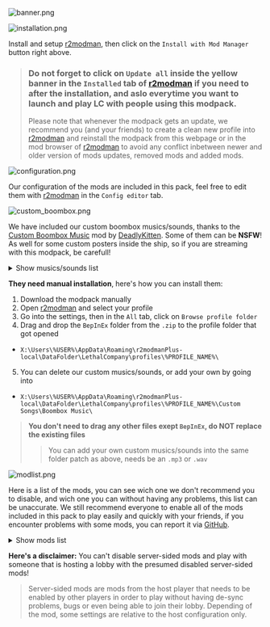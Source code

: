 ![banner.png](https://raw.githubusercontent.com/SKAREZ/FREAKS-Modpack/2.5.1/resources/img/banner.png)

![installation.png](https://raw.githubusercontent.com/SKAREZ/FREAKS-Modpack/2.5.1/resources/img/installation.png)

Install and setup [r2modman](https://thunderstore.io/c/lethal-company/p/ebkr/r2modman/), then click on the `Install with Mod Manager` button right above.

> ### Do not forget to click on `Update all` inside the yellow banner in the `Installed` tab of [r2modman](https://thunderstore.io/c/lethal-company/p/ebkr/r2modman/) if you need to after the installation, and aslo everytime you want to launch and play LC with people using this modpack.
> Please note that whenever the modpack gets an update, we recommend you (and your friends) to create a clean new profile into [r2modman](https://thunderstore.io/c/lethal-company/p/ebkr/r2modman/) and reinstall the modpack from this webpage or in the mod browser of [r2modman](https://thunderstore.io/c/lethal-company/p/ebkr/r2modman/) to avoid any conflict inbetween newer and older version of mods updates, removed mods and added mods.

![configuration.png](https://raw.githubusercontent.com/SKAREZ/FREAKS-Modpack/2.5.1/resources/img/configuration.png)

Our configuration of the mods are included in this pack, feel free to edit them with [r2modman](https://thunderstore.io/c/lethal-company/p/ebkr/r2modman/) in the `Config editor` tab.

![custom_boombox.png](https://raw.githubusercontent.com/SKAREZ/FREAKS-Modpack/2.5.1/resources/img/custom_boombox.png)

We have included our custom boombox musics/sounds, thanks to the [Custom Boombox Music](https://thunderstore.io/c/lethal-company/p/Steven/Custom_Boombox_Music/) mod by [DeadlyKitten](https://github.com/DeadlyKitten). Some of them can be **NSFW**! As well for some custom posters inside the ship, so if you are streaming with this modpack, be carefull!

<details>
  <summary>Show musics/sounds list</summary>

+ [0bpm.mp3](https://audio.jukehost.co.uk/V2izPe5uZdrXXQMUG3JwWkIa47EiP708)
+ [1992-CRX.mp3](https://audio.jukehost.co.uk/irLjOq50HV5N46pWsQhhg2jNqvvOCKPR)
+ [Ah-ca-nn.mp3](https://audio.jukehost.co.uk/Vc1CXnt7s10t9A6Qb20NQHnvdZSCDAuy) (VOLUME WARNING)
+ [BAIXO.mp3](https://audio.jukehost.co.uk/i72fNIGUlkEyTl3OQ1vrdJnV1bZGcjMY)
+ [Chef.mp3](https://audio.jukehost.co.uk/KsEyEeVqy2MlzEXk8qEocuAYi38m1cO5)
+ [Did-you-pray-today.mp3](https://audio.jukehost.co.uk/LQCjys93TgTPrmAR7cevgHcqwLVabCsC)
+ [Earrape.mp3](https://audio.jukehost.co.uk/7IAT6tVXAlF5zusOby1ZckTz2nCRUL0G) (VOLUME WARNING)
+ [Everlong.mp3](https://audio.jukehost.co.uk/oqZF4xLJBhzKmwk8aryqzA4YgxydXJ1y)
+ [Farfadet-maléfique.mp3](https://audio.jukehost.co.uk/6gPldMOl23TCPeG06JsSC6qYEqfOTccp)
+ [Fortnite-battle-pass.mp3](https://audio.jukehost.co.uk/on7zieh4TSylOPAFoEJccnYmGWcp40si) (VOLUME WARNING)
+ [Francis-Saussice.mp3](https://audio.jukehost.co.uk/eFBT2iKKbuxIDjUP38TPexdC8coTUcX1) (VOLUME WARNING)
+ [Gay-ou-hétéro.mp3](https://audio.jukehost.co.uk/qoMozZQK2biBW0Y8xxRntLqMuIPqZvA4)
+ [help_urself.mp3](https://audio.jukehost.co.uk/GuKJIPv6J8VRlrpKJdXb9WaffqpwLlYy)
+ [jena-lee-mkX.mp3](https://audio.jukehost.co.uk/bGwlc9xcJhTweUzD4sApRtBZvTPmPdVq)
+ [Jester.mp3](https://audio.jukehost.co.uk/2Ffv1oLrKTVXdMXs2LyvsHa1QUDrP4ZC)
+ [JE-SUIS-MUSIK.mp3](https://audio.jukehost.co.uk/jpE6iSm1cAz3u1kOqQmlWf3sowtgP2ol)
+ [Le-chocolat-ou-les-noirs.mp3](https://audio.jukehost.co.uk/gxZ4T4tBSeHoprBsTGHHDYhtaZ3MJLob)
+ [Les-demons-de-minuit.mp3](https://audio.jukehost.co.uk/JI1klYKFPfktvsrvJZP0ZpSIjbRUNPaF)
+ [look-alike.mp3](https://audio.jukehost.co.uk/xtoPNnkRpmXpn87chafmtCl0ugICTvtv)
+ [M2LT.mp3](https://audio.jukehost.co.uk/c5sN9emtVaUIZeqFqsMjbYDhJEhZM8fk)
+ [Mal-au-ventre.mp3](https://audio.jukehost.co.uk/AoZGxfNPlRCk3qVpN3dD69GEq5DIZmuy)
+ [Metal-pipe.mp3](https://audio.jukehost.co.uk/xxMxhhkFMtQa9vVuzZfDvxNzDOIZY71U) (VOLUME WARNING)
+ [MONEY-ON-THE-DASH.mp3](https://audio.jukehost.co.uk/IYWzzoW12vSA4mNYyXNjAiYkN0swKvHF)
+ [Offline-!.mp3](https://audio.jukehost.co.uk/u3b3OSgQXWFXll3Rob166tK9jHzO3P61)
+ [Psychotic.mp3](https://audio.jukehost.co.uk/hzru5En5fP5JAV5EQrQDYBQ93RO0TIjs)
+ [Ta-gueule.mp3](https://audio.jukehost.co.uk/Gh4jlAjVLRhbenEyLmyMhxuOsKvMBYZt) (VOLUME WARNING)
+ [Tekno.mp3](https://audio.jukehost.co.uk/v2c4puIPAc58HRo8NGuXD4JhhQhvlPoi) (VOLUME WARNING)
+ [The-Spectre.mp3](https://audio.jukehost.co.uk/FXXHNom9n5e042TOEdaksMvD1xpayF4z)
+ [Thomas.mp3](https://audio.jukehost.co.uk/6aWAhbcgjx3RLveWulCNDW1l9LTgJ6Ld) (VOLUME WARNING)
+ [vivienne-westwood.mp3](https://audio.jukehost.co.uk/8dnZ14IVJPUBjkoP41P9Q7K7xCHlLFKV)
+ [WASTE.mp3](https://audio.jukehost.co.uk/MZ9WUsaVcCDfxP3XPgwvZkXniWdn5T0k)

</details>

**They need manual installation**, here's how you can install them:

1. Download the modpack manually
2. Open [r2modman](https://thunderstore.io/c/lethal-company/p/ebkr/r2modman/) and select your profile
3. Go into the settings, then in the `All` tab, click on `Browse profile folder`
4. Drag and drop the `BepInEx` folder from the `.zip` to the profile folder that got opened
  + `X:\Users\%USER%\AppData\Roaming\r2modmanPlus-local\DataFolder\LethalCompany\profiles\%PROFILE_NAME%\`
5. You can delete our custom musics/sounds, or add your own by going into
  + `X:\Users\%USER%\AppData\Roaming\r2modmanPlus-local\DataFolder\LethalCompany\profiles\%PROFILE_NAME%\Custom Songs\Boombox Music\`

> **You don't need to drag any other files exept `BepInEx`, do NOT replace the existing files**
>> You can add your own custom musics/sounds into the same folder patch as above, needs be an `.mp3` or `.wav`

![modlist.png](https://raw.githubusercontent.com/SKAREZ/FREAKS-Modpack/2.5.1/resources/img/modlist.png)

Here is a list of the mods, you can see wich one we don't recommend you to disable, and wich one you can without having any problems, this list can be unaccurate. We still recommend everyone to enable all of the mods included in this pack to play easily and quickly with your friends, if you encounter problems with some mods, you can report it via [GitHub](https://github.com/SKAREZ/FREAKS-Modpack/issues).

<details>
  <summary>Show mods list</summary>

### `🟢 Yes` `🔴 No` `⚡ Host Need`
|Mod Name|Disableable|
|:--------|:--------:|
|[LC_API](https://thunderstore.io/c/lethal-company/p/2018/LC_API/)|🔴|
|[VoiceHUD](https://thunderstore.io/c/lethal-company/p/5Bit/VoiceHUD/)|🟢|
|[LethalConfig](https://thunderstore.io/c/lethal-company/p/AinaVT/LethalConfig/)|🟢|
|[DiscountAlert](https://thunderstore.io/c/lethal-company/p/akechii/DiscountAlert/)|🟢|
|[SpectateEnemies](https://thunderstore.io/c/lethal-company/p/AllToasters/SpectateEnemies/)|🔴⚡|
|[LateCompany](https://thunderstore.io/c/lethal-company/p/anormaltwig/LateCompany/)|🔴⚡|
|[Backrooms](https://thunderstore.io/c/lethal-company/p/Backrooms/Backrooms/)|🔴⚡|
|[SCPFoundationDungeon](https://thunderstore.io/c/lethal-company/p/Badham_Mods/SCPFoundationDungeon/)|🔴⚡|
|[LethalFashion](https://thunderstore.io/c/lethal-company/p/BatTeam/LethalFashion/)|🔴⚡|
|[BepInExPack](https://thunderstore.io/c/lethal-company/p/BepInEx/BepInExPack/)|🔴|
|[LCBetterClock](https://thunderstore.io/c/lethal-company/p/BlueAmulet/LCBetterClock/)|🟢|
|[FixRPCLag](https://thunderstore.io/c/lethal-company/p/Bobbie/FixRPCLag/)|🟢|
|[UniTask](https://thunderstore.io/c/lethal-company/p/Bobbie/UniTask/)|🔴|
|[NAudio](https://thunderstore.io/c/lethal-company/p/Bobbie/NAudio/)|🔴|
|[CustomTranslatorCharLimit](https://thunderstore.io/c/lethal-company/p/boring/CustomTranslatorCharLimit/)|🔴⚡|
|[MasterKey](https://thunderstore.io/c/lethal-company/p/boxofbiscuits97/MasterKey/)|🔴⚡|
|[KarmaForBeingAnnoying](https://thunderstore.io/c/lethal-company/p/CTMods/KarmaForBeingAnnoying/)|🔴⚡|
|[davson_suitpack](https://thunderstore.io/c/lethal-company/p/davson/davson_suitpack/)|🟢|
|[MoreItems](https://thunderstore.io/c/lethal-company/p/Drakorle/MoreItems/)|🔴⚡|
|[EladsHUD](https://thunderstore.io/c/lethal-company/p/EladNLG/EladsHUD/)|🟢|
|[Coroner](https://thunderstore.io/c/lethal-company/p/EliteMasterEric/Coroner/)|🔴⚡|
|[LethalLib](https://thunderstore.io/c/lethal-company/p/Evaisa/LethalLib/)|🔴⚡|
|[HookGenPatcher](https://thunderstore.io/c/lethal-company/p/Evaisa/HookGenPatcher/)|🔴⚡|
|[LethalThings](https://thunderstore.io/c/lethal-company/p/Evaisa/LethalThings/)|🔴⚡|
|[LethalPosters](https://thunderstore.io/c/lethal-company/p/femboytv/LethalPosters/)|🟢|
|[DetailedScan](https://thunderstore.io/c/lethal-company/p/fivetoofive/DetailedScan/)|🔴⚡|
|[ReservedFlashlightSlot](https://thunderstore.io/c/lethal-company/p/FlipMods/ReservedFlashlightSlot/)|🔴⚡|
|[ReservedWalkieSlot](https://thunderstore.io/c/lethal-company/p/FlipMods/ReservedWalkieSlot/)|🔴⚡|
|[HotbarPlus](https://thunderstore.io/c/lethal-company/p/FlipMods/HotbarPlus/)|🔴⚡|
|[ReservedItemSlotCore](https://thunderstore.io/c/lethal-company/p/FlipMods/ReservedItemSlotCore/)|🔴⚡|
|[ObjectVolumeController](https://thunderstore.io/c/lethal-company/p/FlipMods/ObjectVolumeController/)|🟢|
|[FasterItemDropship](https://thunderstore.io/c/lethal-company/p/FlipMods/FasterItemDropship/)|🔴⚡|
|[MoreBlood](https://thunderstore.io/c/lethal-company/p/FlipMods/MoreBlood/)|🟢|
|[LetMeLookDown](https://thunderstore.io/c/lethal-company/p/FlipMods/LetMeLookDown/)|🔴|
|[TooManyEmotes](https://thunderstore.io/c/lethal-company/p/FlipMods/TooManyEmotes/)|🔴|
|[SuitsPlus](https://thunderstore.io/c/lethal-company/p/FREAKS/SuitsPlus/)|🟢|
|[Hold_Scan_Button](https://thunderstore.io/c/lethal-company/p/FutureSavior/Hold_Scan_Button/)|🟢|
|[Boombox_Sync_Fix](https://thunderstore.io/c/lethal-company/p/FutureSavior/Boombox_Sync_Fix/)|🔴|
|[MenuMusicMute](https://thunderstore.io/c/lethal-company/p/Graze/MenuMusicMute/)|🟢|
|[LCMaxSoundsFix](https://thunderstore.io/c/lethal-company/p/Hardy/LCMaxSoundsFix/)|🟢|
|[SuitSaver](https://thunderstore.io/c/lethal-company/p/Hexnet111/SuitSaver/)|🟢|
|[MaskedEnemyOverhaul](https://thunderstore.io/c/lethal-company/p/HomelessGinger/MaskedEnemyOverhaul/)|🔴⚡|
|[LethalLevelLoader](https://thunderstore.io/c/lethal-company/p/IAmBatby/LethalLevelLoader/)|🔴⚡|
|[Diversity](https://thunderstore.io/c/lethal-company/p/IntegrityChaos/Diversity/)|🔴⚡|
|[Corporate_Restructure](https://thunderstore.io/c/lethal-company/p/Jamil/Corporate_Restructure/)|🟢|
|[Scopophobia](https://thunderstore.io/c/lethal-company/p/jaspercreations/Scopophobia/)|🔴⚡|
|[InfiniteEmote](https://thunderstore.io/c/lethal-company/p/KlutzyBubbles/InfiniteEmote/)|🔴|
|[DissonanceLagFix](https://thunderstore.io/c/lethal-company/p/linkoid/DissonanceLagFix/)|🟢|
|[Lategame_Upgrades](https://thunderstore.io/c/lethal-company/p/malco/Lategame_Upgrades/)|🔴⚡|
|[BuyableShotgun](https://thunderstore.io/c/lethal-company/p/MegaPiggy/BuyableShotgun/)|🔴⚡|
|[BuyableShotgunShells](https://thunderstore.io/c/lethal-company/p/MegaPiggy/BuyableShotgunShells/)|🔴⚡|
|[PushCompany](https://thunderstore.io/c/lethal-company/p/Midge/PushCompany/)|🔴⚡|
|[JumpDelayPatch](https://thunderstore.io/c/lethal-company/p/monkes_mods/JumpDelayPatch/)|🔴|
|[HidePlayerNames](https://thunderstore.io/c/lethal-company/p/Monkeytype/HidePlayerNames/)|🔴|
|[HideChat](https://thunderstore.io/c/lethal-company/p/Monkeytype/HideChat/)|🟢|
|[LethalCasino](https://thunderstore.io/c/lethal-company/p/mrgrm7/LethalCasino/)|🔴⚡|
|[EnhancedRadarBooster](https://thunderstore.io/c/lethal-company/p/MrHydralisk/EnhancedRadarBooster/)|🔴⚡|
|[GlowStickSuits](https://thunderstore.io/c/lethal-company/p/Norman/GlowStickSuits/)|🟢|
|[TerminalApi](https://thunderstore.io/c/lethal-company/p/NotAtomicBomb/TerminalApi/)|🔴|
|[MoreCompany](https://thunderstore.io/c/lethal-company/p/notnotnotswipez/MoreCompany/)|🔴⚡|
|[IntroTweaks](https://thunderstore.io/c/lethal-company/p/Owen3H/IntroTweaks/)|🟢|
|[Runtime_Netcode_Patcher](https://thunderstore.io/c/lethal-company/p/Ozone/Runtime_Netcode_Patcher/)|🔴|
|[BepInUtils](https://thunderstore.io/c/lethal-company/p/Ozone/BepInUtils/)|🔴|
|[Park_Suits](https://thunderstore.io/c/lethal-company/p/Park/Park_Suits/)|🟢|
|[EnhancedSpectator](https://thunderstore.io/c/lethal-company/p/PXC/EnhancedSpectator/)|🔴|
|[MirrorDecor](https://thunderstore.io/c/lethal-company/p/quackandcheese/MirrorDecor/)|🔴⚡|
|[BarchLib](https://thunderstore.io/c/lethal-company/p/qwbarch/BarchLib/)|🔴|
|[Mirage](https://thunderstore.io/c/lethal-company/p/qwbarch/Mirage/)|🔴⚡|
|[FOV_Adjust](https://thunderstore.io/c/lethal-company/p/Rozebud/FOV_Adjust/)|🟢|
|[InputUtils](https://thunderstore.io/c/lethal-company/p/Rune580/LethalCompany_InputUtils/)|🔴|
|[Buy_Any_Ship_Decoration](https://thunderstore.io/c/lethal-company/p/Sant5050/Buy_Any_Ship_Decoration/)|🔴⚡|
|[Permanent_Ladder](https://thunderstore.io/c/lethal-company/p/Silvercore/Permanent_Ladder/)|🔴⚡|
|[More_Emotes](https://thunderstore.io/c/lethal-company/p/Sligili/More_Emotes/)|🔴|
|[HDLethalCompany](https://thunderstore.io/c/lethal-company/p/Sligili/HDLethalCompany/)|🟢|
|[Custom_Boombox_Music](https://thunderstore.io/c/lethal-company/p/Steven/Custom_Boombox_Music/)|🟢|
|[YippeeMod](https://thunderstore.io/c/lethal-company/p/sunnobunno/YippeeMod/)|🟢|
|[AlwaysHearActiveTalkies](https://thunderstore.io/c/lethal-company/p/Suskitech/AlwaysHearActiveWalkies/)|🟢|
|[HideModList](https://thunderstore.io/c/lethal-company/p/Sv_Matt/HideModList/)|🟢|
|[BetterSprayPaint](https://thunderstore.io/c/lethal-company/p/taffyko/BetterSprayPaint/)|🔴⚡|
|[SCP_Foundation_Suit](https://thunderstore.io/c/lethal-company/p/TeamClark/SCP_Foundation_Suit/)|🟢|
|[SpectatorCameraConfig](https://thunderstore.io/c/lethal-company/p/thechitoteam/SpectatorCameraConfig/)|🟢|
|[ShipLoot](https://thunderstore.io/c/lethal-company/p/tinyhoot/ShipLoot/)|🟢|
|[CoilHeadStare](https://thunderstore.io/c/lethal-company/p/TwinDimensionalProductions/CoilHeadStare/)|🟢|
|[TooManySuits](https://thunderstore.io/c/lethal-company/p/Verity/TooManySuits/)|🟢|
|[NoSellLimit](https://thunderstore.io/c/lethal-company/p/ViViKo/NoSellLimit/)|🔴⚡|
|[Mimics](https://thunderstore.io/c/lethal-company/p/x753/Mimics/)|🔴⚡|
|[More_Suits](https://thunderstore.io/c/lethal-company/p/x753/More_Suits/)|🟢|
|[PathfindingLagFix](https://thunderstore.io/c/lethal-company/p/Zaggy1024/PathfindingLagFix/)|🔴⚡|
|[OpenBodyCams](https://thunderstore.io/c/lethal-company/p/Zaggy1024/OpenBodyCams/)|🟢|

</details>

**Here's a disclaimer:** You can't disable server-sided mods and play with someone that is hosting a lobby with the presumed disabled server-sided mods!

> Server-sided mods are mods from the host player that needs to be enabled by other players in order to play without having de-sync problems, bugs or even being able to join their lobby. Depending of the mod, some settings are relative to the host configuration only.

